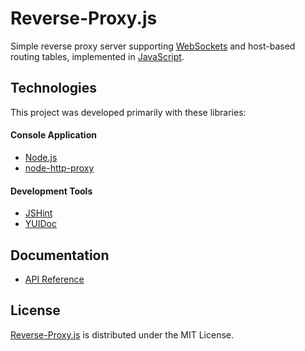 # Reverse-Proxy.js
Simple reverse proxy server supporting [WebSockets](https://en.wikipedia.org/wiki/WebSocket) and host-based routing tables,
implemented in [JavaScript](https://developer.mozilla.org/en-US/docs/Web/JavaScript).

## Technologies
This project was developed primarily with these libraries:

#### Console Application
- [Node.js](http://nodejs.org)
- [node-http-proxy](https://github.com/nodejitsu/node-http-proxy)

#### Development Tools
- [JSHint](http://jshint.com/about)
- [YUIDoc](http://yui.github.io/yuidoc)

## Documentation
- [API Reference](http://dev.belin.io/reverse-proxy.js/api)

## License
[Reverse-Proxy.js](https://github.com/cedx/reverse-proxy.js) is distributed under the MIT License.
